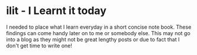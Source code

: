 # ilit - I Learnt it today

I needed to place what I learn everyday in a short concise note book. These findings can come handy later on to me or somebody else. This may not go into a blog as they might not be great lengthy posts or due to fact that I don't get time to write one!


